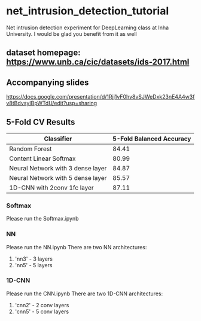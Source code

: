# net_intrusion_detection_tutorial
Net intrusion detection experiment for DeepLearning class at Inha University. I would be glad you benefit from it as well 

## dataset homepage: https://www.unb.ca/cic/datasets/ids-2017.html


## Accompanying slides
https://docs.google.com/presentation/d/1Rjj1vF0hv8vSJWeDxk23nE4A4w3fv8tBdvsyIBpWTdU/edit?usp=sharing


## 5-Fold CV Results
| Classifier  | 5-Fold Balanced Accuracy |
| ------------- | ------------- |
| Random Forest  | 84.41  |
| Content Linear Softmax  | 80.99  |
| Neural Network with 3 dense layer  | 84.87  |
| Neural Network with 5 dense layer  | 85.57  |
| 1D-CNN with 2conv 1fc layer | 87.11  |

### Softmax
Please run the Softmax.ipynb 

### NN
Please run the NN.ipynb 
There are two NN architectures:
1. 'nn3' - 3 layers
2. 'nn5' - 5 layers

### 1D-CNN
Please run the CNN.ipynb 
There are two 1D-CNN architectures:
1. 'cnn2' - 2 conv layers
2. 'cnn5' - 5 conv layers


